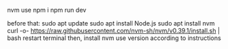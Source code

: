 nvm use
npm i
npm run dev


before that:
sudo apt update
sudo apt install Node.js
sudo apt install nvm
curl -o- https://raw.githubusercontent.com/nvm-sh/nvm/v0.39.1/install.sh | bash
restart terminal
   then, install nvm use version according to instructions